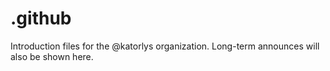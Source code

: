# .github
Introduction files for the @katorlys organization. Long-term announces will also be shown here.
